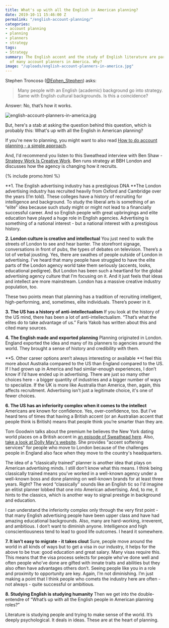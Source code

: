 ```yaml
---
title: What's up with all the English in American planning?
date: 2019-10-11 15:46:00 Z
permalink: "/english-account-planning/"
categories:
- account planning
- planning
- planners
- strategy
tags:
- Strategy
summary: The English accent and the study of English literature are part of the lives
  of many account planners in America. Why?
image: "/uploads/english-account-planners-in-america.jpg"
---
```


Stephen Troncoso ([@Ephen_Stephen](https://twitter.com/Ephen_Stephen)) asks:
> Many people with an English (academic) background go into strategy. Same with English cultural backgrounds. Is this a coincidence? 

Answer: No, that’s how it works. 

![english-account-planners-in-america.jpg](/uploads/english-account-planners-in-america.jpg)

But, here's a stab at asking the question behind this question, which is probably this: What's up with all the English in American planning?

If you're new to planning, you might want to also read [How to do account planning - a simple approach](https://www.markpollard.net/how-to-do-account-planning-a-simple-approach/).

And, I'd recommend you listen to this Sweathead interview with Ben Shaw - [Strategy Work Is Creative Work](https://anchor.fm/sweathead-with-mark-pollard/episodes/Strategy-Work-Is-Creative-Work---Ben-Shaw--Strategy-Head-e5aoqp). Ben runs strategy at BBH London and discusses how the agency is changing how it recruits.

{% include promo.html %}

**1. The English advertising industry has a prestigious DNA
**The London advertising industry has recruited heavily from Oxford and Cambridge over the years (I’m told). These colleges have a history of recruiting for intelligence and background. To study the liberal arts is something of an “elite” idea because such study might or might not lead to a financially successful career. And so English people with great upbringings and elite education have played a huge role in English agencies. Advertising is something of a national interest - but a national interest with a prestigious history.

**2. London culture is creative and intellectual**
You just need to walk the streets of London to see and hear banter. The storefront signage, conversations in front of pubs, the types of debates on television. There’s a lot of verbal jousting. Yes, there are swathes of people outside of London in advertising. I’ve heard that many people have struggled to have the elite parts of the London agency world take them seriously (accents, looks, educational pedigree). But London has been such a heartland for the global advertising agency culture that I’m focusing on it. And it just feels that ideas and intellect are more mainstream. London has a massive creative industry population, too.

These two points mean that planning has a tradition of recruiting intelligent, high-performing, and, sometimes, elite individuals. There’s power in it.

**3. The US has a history of anti-intellectualism**
If you look at the history of the US mind, there has been a lot of anti-intellectualism. “That’s what the elites do to take advantage of us.” Faris Yakob has written about this and cited many sources.

**4. The English made and exported planning**
Planning originated in London. England exported the idea and many of its planners to agencies around the world. They brought a sense of history and credibility with them.

**5. Other career options aren’t always interesting or available
**I feel this more about Australia compared to the US than England compared to the US. If I had grown up in America and had similar-enough experiences, I don’t know if I’d have ended up in advertising. There are just so many other choices here - a bigger quantity of industries and a bigger number of ways to specialize. If the UK is more like Australia than America, then, again, this affects recruitment. Advertising isn't just a legitimate choice, it's one of fewer choices.   

**6. The US has an inferiority complex when it comes to the intellect**
Americans are known for confidence. Yes, over-confidence, too. But I’ve heard tens of times that having a British accent (or an Australian accent that people think is British) means that people think you’re smarter than they are.

Tom Goodwin talks about the premium he believes the New York dating world places on a British accent in [an episode of Sweathead here](https://anchor.fm/sweathead-with-mark-pollard/episodes/Some-Form-Of-Sunshine---Tom-Goodwin-e6f76d). Also, [take a look at Dolly May's website](https://www.workingwithvoice.com). She provides "accent softening services" for people who move to London because of the challenges people in England also face when they move to the country's headquarters. 

The idea of a “classically trained” planner is another idea that plays on American advertising minds. I still don’t know what this means. I think being classically trained means you’ve worked in a well-known agency under a well-known boss and done planning on well-known brands for at least three years. Right? The word “classically” sounds like an English tic so I'd imagine an elitist planner lobbed that one into American advertising. And, to me, it hints to the classics, which is another way to signal prestige in background and education.

I can understand the inferiority complex only through the very first point - that many English advertising people have been upper class and have had amazing educational backgrounds. Also, many are hard-working, irreverent, and ambitious. I don’t want to diminish anyone. Intelligence and high conscientiousness tend to lead to good life outcomes. I heard it somewhere.

**7. It isn’t easy to migrate - it takes clout**
Sure, people move around the world in all kinds of ways but to get a visa in our industry, it helps for the above to be true: good education and great salary. Many visas require this. This means that the visa process selects for people who’ve done well and often people who’ve done are gifted with innate traits and abilities but they also often have advantages others don’t. Seeing people like you in a role and proximity to opportunity are key. Again, I’m not diminishing. I’m just making a point that I think people who comets the industry here are often - not always - quite successful or ambitious. 

**8. Studying English is studying humanity**
Then we get into the double-entendre of “What’s up with all the English people in American planning roles?”

Literature is studying people and trying to make sense of the world. It’s deeply psychological. It deals in ideas. These are at the heart of planning. 


 